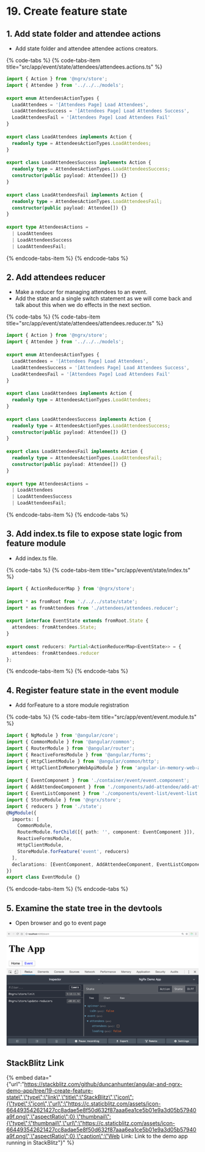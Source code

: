 # 19. Create feature state

## 1. Add state folder and attendee actions

* Add state folder and attendee attendee actions creators.

{% code-tabs %}
{% code-tabs-item title="src/app/event/state/attendees/attendees.actions.ts" %}
```typescript
import { Action } from '@ngrx/store';
import { Attendee } from '../../../models';

export enum AttendeesActionTypes {
  LoadAttendees = '[Attendees Page] Load Attendees',
  LoadAttendeesSuccess = '[Attendees Page] Load Attendees Success',
  LoadAttendeesFail = '[Attendees Page] Load Attendees Fail'
}

export class LoadAttendees implements Action {
  readonly type = AttendeesActionTypes.LoadAttendees;
}

export class LoadAttendeesSuccess implements Action {
  readonly type = AttendeesActionTypes.LoadAttendeesSuccess;
  constructor(public payload: Attendee[]) {}
}

export class LoadAttendeesFail implements Action {
  readonly type = AttendeesActionTypes.LoadAttendeesFail;
  constructor(public payload: Attendee[]) {}
}

export type AttendeesActions =
  | LoadAttendees
  | LoadAttendeesSuccess
  | LoadAttendeesFail;
```
{% endcode-tabs-item %}
{% endcode-tabs %}

## 2. Add attendees reducer

* Make a reducer for managing attendees to an event.
* Add the state and a single switch statement as we will come back and talk about this when we do effects in the next section.

{% code-tabs %}
{% code-tabs-item title="src/app/event/state/attendees/attendees.reducer.ts" %}
```typescript
import { Action } from '@ngrx/store';
import { Attendee } from '../../../models';

export enum AttendeesActionTypes {
  LoadAttendees = '[Attendees Page] Load Attendees',
  LoadAttendeesSuccess = '[Attendees Page] Load Attendees Success',
  LoadAttendeesFail = '[Attendees Page] Load Attendees Fail'
}

export class LoadAttendees implements Action {
  readonly type = AttendeesActionTypes.LoadAttendees;
}

export class LoadAttendeesSuccess implements Action {
  readonly type = AttendeesActionTypes.LoadAttendeesSuccess;
  constructor(public payload: Attendee[]) {}
}

export class LoadAttendeesFail implements Action {
  readonly type = AttendeesActionTypes.LoadAttendeesFail;
  constructor(public payload: Attendee[]) {}
}

export type AttendeesActions =
  | LoadAttendees
  | LoadAttendeesSuccess
  | LoadAttendeesFail;
```
{% endcode-tabs-item %}
{% endcode-tabs %}

## 3. Add index.ts file to expose state logic from feature module

* Add index.ts file.

{% code-tabs %}
{% code-tabs-item title="src/app/event/state/index.ts" %}
```typescript
import { ActionReducerMap } from '@ngrx/store';

import * as fromRoot from './../../state/state';
import * as fromAttendees from './attendees/attendees.reducer';

export interface EventState extends fromRoot.State {
  attendees: fromAttendees.State;
}

export const reducers: Partial<ActionReducerMap<EventState>> = {
  attendees: fromAttendees.reducer
};
```
{% endcode-tabs-item %}
{% endcode-tabs %}

## 4. Register feature state in the event module

* Add forFeature to a store module registration

{% code-tabs %}
{% code-tabs-item title="src/app/event/event.module.ts" %}
```typescript
import { NgModule } from '@angular/core';
import { CommonModule } from '@angular/common';
import { RouterModule } from '@angular/router';
import { ReactiveFormsModule } from '@angular/forms';
import { HttpClientModule } from '@angular/common/http';
import { HttpClientInMemoryWebApiModule } from 'angular-in-memory-web-api';

import { EventComponent } from './container/event/event.component';
import { AddAttendeeComponent } from './components/add-attendee/add-attendee.component';
import { EventListComponent } from './components/event-list/event-list.component';
import { StoreModule } from '@ngrx/store';
import { reducers } from './state';
@NgModule({
  imports: [
    CommonModule,
    RouterModule.forChild([{ path: '', component: EventComponent }]),
    ReactiveFormsModule,
    HttpClientModule,
    StoreModule.forFeature('event', reducers)
  ],
  declarations: [EventComponent, AddAttendeeComponent, EventListComponent]
})
export class EventModule {}
```
{% endcode-tabs-item %}
{% endcode-tabs %}

## 5. Examine the state tree in the devtools

* Open browser and go to event page

![Event page of running app showing state tree with feature state](.gitbook/assets/image.png)

## StackBlitz Link

{% embed data="{\"url\":\"https://stackblitz.com/github/duncanhunter/angular-and-ngrx-demo-app/tree/19-create-feature-state\",\"type\":\"link\",\"title\":\"StackBlitz\",\"icon\":{\"type\":\"icon\",\"url\":\"https://c.staticblitz.com/assets/icon-664493542621427cc8adae5e8f50d632f87aaa6ea1ce5b01e9a3d05b57940a9f.png\",\"aspectRatio\":0},\"thumbnail\":{\"type\":\"thumbnail\",\"url\":\"https://c.staticblitz.com/assets/icon-664493542621427cc8adae5e8f50d632f87aaa6ea1ce5b01e9a3d05b57940a9f.png\",\"aspectRatio\":0},\"caption\":\"Web Link: Link to the demo app running in StackBlitz\"}" %}

